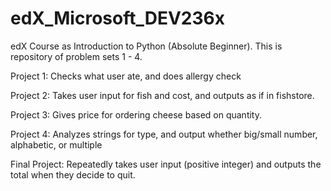 # edX_Microsoft_DEV236x
edX Course as Introduction to Python (Absolute Beginner). This is repository of problem sets 1 - 4.

Project 1: Checks what user ate, and does allergy check

Project 2: Takes user input for fish and cost, and outputs as if in fishstore.

Project 3: Gives price for ordering cheese based on quantity.

Project 4: Analyzes strings for type, and output whether big/small number, alphabetic, or multiple

Final Project: Repeatedly takes user input (positive integer) and outputs the total when they decide to quit.
